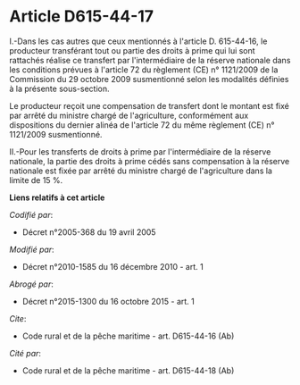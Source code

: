 # Article D615-44-17

I.-Dans les cas autres que ceux mentionnés à l'article D. 615-44-16, le producteur transférant tout ou partie des droits à
prime qui lui sont rattachés réalise ce transfert par l'intermédiaire de la réserve nationale dans les conditions prévues à
l'article 72 du règlement (CE) n° 1121/2009 de la Commission du 29 octobre 2009 susmentionné selon les modalités définies à
la présente sous-section. 

Le producteur reçoit une compensation de transfert dont le montant est fixé par arrêté du ministre chargé de l'agriculture,
conformément aux dispositions du dernier alinéa de l'article 72 du même règlement (CE) n° 1121/2009 susmentionné. 

II.-Pour les transferts de droits à prime par l'intermédiaire de la réserve nationale, la partie des droits à prime cédés
sans compensation à la réserve nationale est fixée par arrêté du ministre chargé de l'agriculture dans la limite de 15 %.

**Liens relatifs à cet article**

_Codifié par_:

  - Décret n°2005-368 du 19 avril 2005

_Modifié par_:

  - Décret n°2010-1585 du 16 décembre 2010 - art. 1

_Abrogé par_:

  - Décret n°2015-1300 du 16 octobre 2015 - art. 1

_Cite_:

  - Code rural et de la pêche maritime - art. D615-44-16 (Ab)

_Cité par_:

  - Code rural et de la pêche maritime - art. D615-44-18 (Ab)
